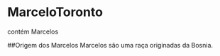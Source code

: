 # MarceloToronto
contém Marcelos 


##Origem dos Marcelos
Marcelos são uma raça originadas da Bosnia. 
